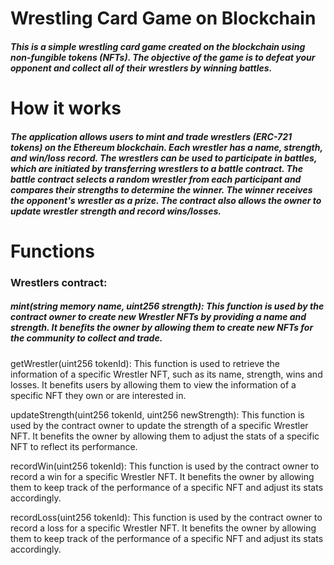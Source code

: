 # Wrestling Card Game on Blockchain
##### This is a simple wrestling card game created on the blockchain using non-fungible tokens (NFTs). The objective of the game is to defeat your opponent and collect all of their wrestlers by winning battles.
# How it works
##### The application allows users to mint and trade wrestlers (ERC-721 tokens) on the Ethereum blockchain. Each wrestler has a name, strength, and win/loss record. The wrestlers can be used to participate in battles, which are initiated by transferring wrestlers to a battle contract. The battle contract selects a random wrestler from each participant and compares their strengths to determine the winner. The winner receives the opponent's wrestler as a prize. The contract also allows the owner to update wrestler strength and record wins/losses.
# Functions
### Wrestlers contract:

##### mint(string memory name, uint256 strength): This function is used by the contract owner to create new Wrestler NFTs by providing a name and strength. It benefits the owner by allowing them to create new NFTs for the community to collect and trade.

getWrestler(uint256 tokenId): This function is used to retrieve the information of a specific Wrestler NFT, such as its name, strength, wins and losses. It benefits users by allowing them to view the information of a specific NFT they own or are interested in.

updateStrength(uint256 tokenId, uint256 newStrength): This function is used by the contract owner to update the strength of a specific Wrestler NFT. It benefits the owner by allowing them to adjust the stats of a specific NFT to reflect its performance.

recordWin(uint256 tokenId): This function is used by the contract owner to record a win for a specific Wrestler NFT. It benefits the owner by allowing them to keep track of the performance of a specific NFT and adjust its stats accordingly.

recordLoss(uint256 tokenId): This function is used by the contract owner to record a loss for a specific Wrestler NFT. It benefits the owner by allowing them to keep track of the performance of a specific NFT and adjust its stats accordingly.
